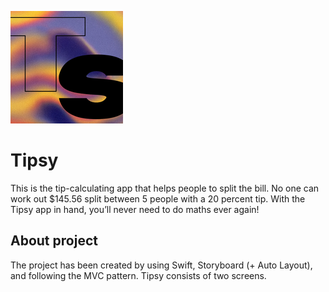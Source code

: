 ![App Banner](Tipsy/Assets.xcassets/AppIcon.appiconset/180.png)

#  Tipsy

This is the tip-calculating app that helps people to split the bill. No one can work out $145.56 split between 5 people with a 20 percent tip. With the Tipsy app in hand, you’ll never need to do maths ever again!





## About project

The project has been created by using Swift, Storyboard (+ Auto Layout), and following the MVC pattern. Tipsy consists of two screens.

